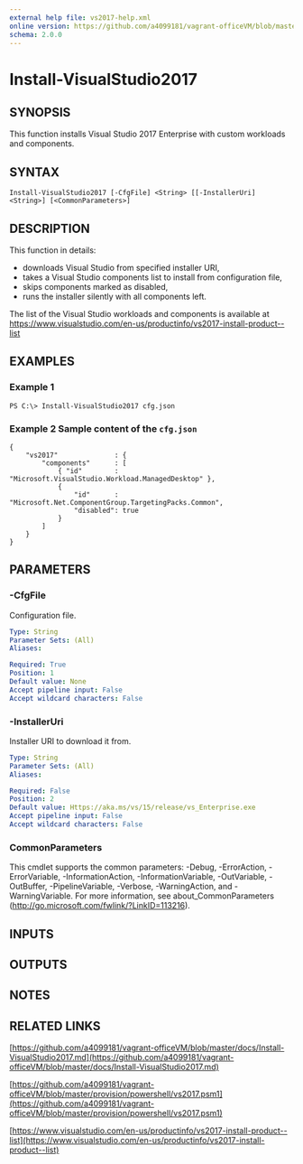 ```yaml
---
external help file: vs2017-help.xml
online version: https://github.com/a4099181/vagrant-officeVM/blob/master/docs/Install-VisualStudio2017.md
schema: 2.0.0
---
```


# Install-VisualStudio2017

## SYNOPSIS
This function installs Visual Studio 2017 Enterprise with custom workloads and components.

## SYNTAX

```
Install-VisualStudio2017 [-CfgFile] <String> [[-InstallerUri] <String>] [<CommonParameters>]
```

## DESCRIPTION
This function in details:
* downloads Visual Studio from specified installer URI,
* takes a Visual Studio components list to install from configuration file,
* skips components marked as disabled,
* runs the installer silently with all components left.

The list of the Visual Studio workloads and components is available at
https://www.visualstudio.com/en-us/productinfo/vs2017-install-product--list

## EXAMPLES

### Example 1
```
PS C:\> Install-VisualStudio2017 cfg.json
```

### Example 2 Sample content of the `cfg.json`
```
{
    "vs2017"              : {
        "components"      : [
            { "id"        : "Microsoft.VisualStudio.Workload.ManagedDesktop" },
            {
                "id"      : "Microsoft.Net.ComponentGroup.TargetingPacks.Common",
                "disabled": true
            }
        ]
    }
}
```

## PARAMETERS

### -CfgFile
Configuration file.

```yaml
Type: String
Parameter Sets: (All)
Aliases: 

Required: True
Position: 1
Default value: None
Accept pipeline input: False
Accept wildcard characters: False
```

### -InstallerUri
Installer URI to download it from.

```yaml
Type: String
Parameter Sets: (All)
Aliases: 

Required: False
Position: 2
Default value: Https://aka.ms/vs/15/release/vs_Enterprise.exe
Accept pipeline input: False
Accept wildcard characters: False
```

### CommonParameters
This cmdlet supports the common parameters: -Debug, -ErrorAction, -ErrorVariable, -InformationAction, -InformationVariable, -OutVariable, -OutBuffer, -PipelineVariable, -Verbose, -WarningAction, and -WarningVariable. For more information, see about_CommonParameters (http://go.microsoft.com/fwlink/?LinkID=113216).

## INPUTS

## OUTPUTS

## NOTES

## RELATED LINKS

[https://github.com/a4099181/vagrant-officeVM/blob/master/docs/Install-VisualStudio2017.md](https://github.com/a4099181/vagrant-officeVM/blob/master/docs/Install-VisualStudio2017.md)

[https://github.com/a4099181/vagrant-officeVM/blob/master/provision/powershell/vs2017.psm1](https://github.com/a4099181/vagrant-officeVM/blob/master/provision/powershell/vs2017.psm1)

[https://www.visualstudio.com/en-us/productinfo/vs2017-install-product--list](https://www.visualstudio.com/en-us/productinfo/vs2017-install-product--list)
